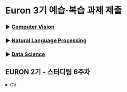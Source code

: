 # Euron 3기 예습·복습 과제 제출

### ▶ [Computer Vision](https://github.com/Ewha-Euron/2022-2-Euron-CV)
### ▶ [Natural Language Processing](https://github.com/Ewha-Euron/2022-2-Euron-NLP)
### ▶ [Data Science](https://github.com/Ewha-Euron/2022-2-Euron-DS)

## EURON 2기 - 스터디팀 6주차 
<details> 
<summary>CV</summary> 
<div markdown="1"> 
<br /> 
| 주차 | 내용 | 발표자 | 발표자료 | 
| ---- | ---------------- | ------------------------------------ | -------- | 
| 6 | cs231n 6강 | 최예은, 최지우 | [��]() | 
## **Assignment** 
### **�� 6주차 예습과제 (~4/11)** 
 CS231N 6강을 수강하고, 요약 및 정리한 내용을 깃허브에 업로드 
 (선택) 질문 사항이나 공유하고 싶은 내용 `Ewha-Euron/2022-1-Euron-CV` issue에 추가 
**예습과제 제출 방법** 
> 해당 파일을 master branch에 업로드하신 후 해당 master branch에서 pull request 를 진행해주세요. 
> 
### **�� 5주차 복습과제 (~4/11)** 
- [https://cs231n.github.io/assignments2021/assignment1/](https://cs231n.github.io/assignments2021/assignment1/)의 `Q4: Two-Layer 
 `two_layer_net.ipynb` 을 완료하신 후, `.py` 파일로 변환해서 제출해주세요. (모든 cell을 하나의 py 파일에 합쳐주세요) - 파일명: `two_layer_net.py` 
 `layers.py` 을 제출해주세요. 
 `fc_net.py` 을 제출해주세요. 
 `optim.py` 을 제출해주세요. 
**복습과제 제출 방법** 
> 해당 파일을 Week_6 branch에 업로드하신 후 해당 Week_6 branch에서 pull request 를 진행해주세요. 
> 
## **Due** 
- 6주차 예습과제 
- **4월 11일**까지 제출합니다. 
- 5주차 복습과제 
- **4월 11일**까지 제출합니다. 
</div> 
</details> 
